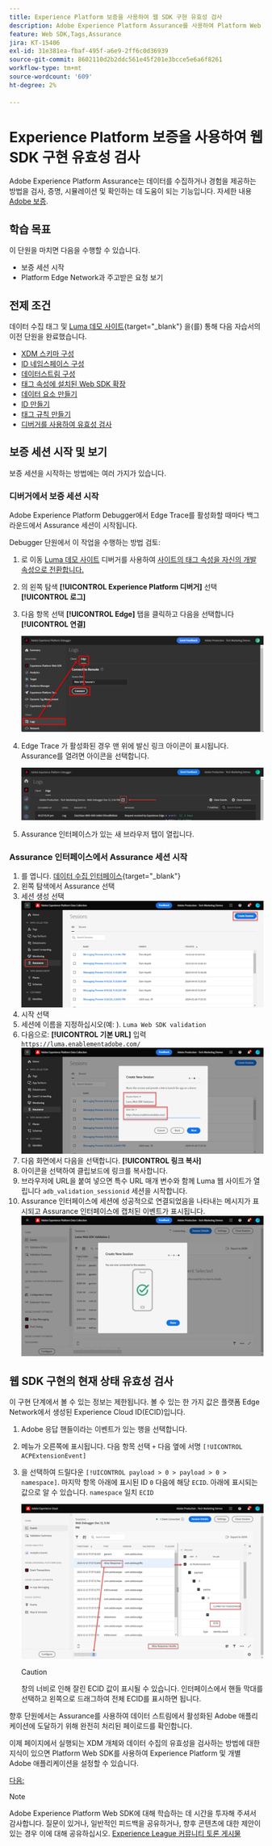 ```yaml
---
title: Experience Platform 보증을 사용하여 웹 SDK 구현 유효성 검사
description: Adobe Experience Platform Assurance를 사용하여 Platform Web SDK 구현의 유효성을 검사하는 방법을 알아봅니다. 이 단원은 Web SDK를 사용하여 Adobe Experience Cloud 구현 자습서의 일부입니다.
feature: Web SDK,Tags,Assurance
jira: KT-15406
exl-id: 31e381ea-fbaf-495f-a6e9-2ff6c0d36939
source-git-commit: 8602110d2b2ddc561e45f201e3bcce5e6a6f8261
workflow-type: tm+mt
source-wordcount: '609'
ht-degree: 2%

---
```


# Experience Platform 보증을 사용하여 웹 SDK 구현 유효성 검사

Adobe Experience Platform Assurance는 데이터를 수집하거나 경험을 제공하는 방법을 검사, 증명, 시뮬레이션 및 확인하는 데 도움이 되는 기능입니다. 자세한 내용 [Adobe 보증](https://experienceleague.adobe.com/en/docs/experience-platform/assurance/home).


## 학습 목표

이 단원을 마치면 다음을 수행할 수 있습니다.

* 보증 세션 시작
* Platform Edge Network과 주고받은 요청 보기

## 전제 조건

데이터 수집 태그 및 [Luma 데모 사이트](https://luma.enablementadobe.com/content/luma/us/en.html){target="_blank"} 을(를) 통해 다음 자습서의 이전 단원을 완료했습니다.

* [XDM 스키마 구성](configure-schemas.md)
* [ID 네임스페이스 구성](configure-identities.md)
* [데이터스트림 구성](configure-datastream.md)
* [태그 속성에 설치된 Web SDK 확장](install-web-sdk.md)
* [데이터 요소 만들기](create-data-elements.md)
* [ID 만들기](create-identities.md)
* [태그 규칙 만들기](create-tag-rule.md)
* [디버거를 사용하여 유효성 검사](validate-with-debugger.md)


## 보증 세션 시작 및 보기

보증 세션을 시작하는 방법에는 여러 가지가 있습니다.

### 디버거에서 보증 세션 시작

Adobe Experience Platform Debugger에서 Edge Trace를 활성화할 때마다 백그라운드에서 Assurance 세션이 시작됩니다.

Debugger 단원에서 이 작업을 수행하는 방법 검토:

1. 로 이동 [Luma 데모 사이트](https://luma.enablementadobe.com/content/luma/us/en.html) 디버거를 사용하여 [사이트의 태그 속성을 자신의 개발 속성으로 전환합니다.](validate-with-debugger.md#use-the-experience-platform-debugger-to-map-to-your-tags-property)
1. 의 왼쪽 탐색 **[!UICONTROL Experience Platform 디버거]** 선택 **[!UICONTROL 로그]**
1. 다음 항목 선택 **[!UICONTROL Edge]** 탭을 클릭하고 다음을 선택합니다 **[!UICONTROL 연결]**

   ![연결 에지 추적](assets/analytics-debugger-edgeTrace.png)
1. Edge Trace 가 활성화된 경우 맨 위에 발신 링크 아이콘이 표시됩니다. Assurance를 열려면 아이콘을 선택합니다.

   ![보증 세션 시작](assets/validate-debugger-start-assurnance.png)

1. Assurance 인터페이스가 있는 새 브라우저 탭이 열립니다.

### Assurance 인터페이스에서 Assurance 세션 시작

1. 를 엽니다. [데이터 수집 인터페이스](https://experience.adobe.com/#/data-collection/home){target="_blank"}
1. 왼쪽 탐색에서 Assurance 선택
1. 세션 생성 선택
   ![보증 세션 만들기](assets/assurance-create-session.png)
1. 시작 선택
1. 세션에 이름을 지정하십시오(예: ). `Luma Web SDK validation`
1. 다음으로: **[!UICONTROL 기본 URL]** 입력 `https://luma.enablementadobe.com/`
   ![보증 세션 이름 지정](assets/assurance-name-session.png)
1. 다음 화면에서 다음을 선택합니다. **[!UICONTROL 링크 복사]**
1. 아이콘을 선택하여 클립보드에 링크를 복사합니다.
1. 브라우저에 URL을 붙여 넣으면 특수 URL 매개 변수와 함께 Luma 웹 사이트가 열립니다 `adb_validation_sessionid` 세션을 시작합니다.
1. Assurance 인터페이스에 세션에 성공적으로 연결되었음을 나타내는 메시지가 표시되고 Assurance 인터페이스에 캡처된 이벤트가 표시됩니다.
   ![보증 세션이 연결되었습니다.](assets/assurance-success.png)

## 웹 SDK 구현의 현재 상태 유효성 검사

이 구현 단계에서 볼 수 있는 정보는 제한됩니다. 볼 수 있는 한 가지 값은 플랫폼 Edge Network에서 생성된 Experience Cloud ID(ECID)입니다.

1. Adobe 응답 핸들이라는 이벤트가 있는 행을 선택합니다.
1. 메뉴가 오른쪽에 표시됩니다. 다음 항목 선택 `+` 다음 옆에 서명 `[!UICONTROL ACPExtensionEvent]`
1. 을 선택하여 드릴다운 `[!UICONTROL payload > 0 > payload > 0 > namespace]`. 마지막 항목 아래에 표시된 ID `0` 다음에 해당 `ECID`. 아래에 표시되는 값으로 알 수 있습니다. `namespace` 일치 `ECID`

   ![보증 유효성 확인 ECID](assets/validate-assurance-ecid.png)

   >[!CAUTION]
   >
   >창의 너비로 인해 잘린 ECID 값이 표시될 수 있습니다. 인터페이스에서 핸들 막대를 선택하고 왼쪽으로 드래그하여 전체 ECID를 표시하면 됩니다.

향후 단원에서는 Assurance를 사용하여 데이터 스트림에서 활성화된 Adobe 애플리케이션에 도달하기 위해 완전히 처리된 페이로드를 확인합니다.

이제 페이지에서 실행되는 XDM 개체와 데이터 수집의 유효성을 검사하는 방법에 대한 지식이 있으면 Platform Web SDK를 사용하여 Experience Platform 및 개별 Adobe 애플리케이션을 설정할 수 있습니다.

[다음: ](setup-experience-platform.md)

>[!NOTE]
>
>Adobe Experience Platform Web SDK에 대해 학습하는 데 시간을 투자해 주셔서 감사합니다. 질문이 있거나, 일반적인 피드백을 공유하거나, 향후 콘텐츠에 대한 제안이 있는 경우 이에 대해 공유하십시오. [Experience League 커뮤니티 토론 게시물](https://experienceleaguecommunities.adobe.com/t5/adobe-experience-platform-data/tutorial-discussion-implement-adobe-experience-cloud-with-web/td-p/444996)
